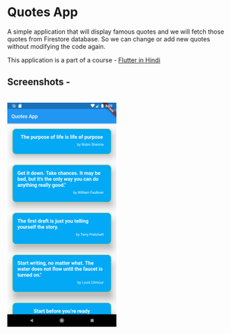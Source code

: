 # Quotes App
A simple application that will display famous quotes and we will fetch those quotes from Firestore database. So we can change or add new quotes without modifying the code again. 

This application is a part of a course - <a href="https://www.youtube.com/playlist?list=PLjC8JXsSUrrhTkfCs3P_Gp_Q31YFravzm">Flutter in Hindi</a>

<h2> Screenshots -</h2><br>
<div>
<img src="screenshot.png"  width=250, height=512, style="display:inline-block;">
</div>

